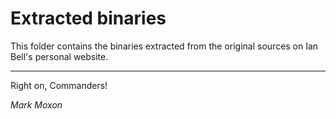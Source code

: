 # Extracted binaries

This folder contains the binaries extracted from the original sources on Ian Bell's personal website.

---

Right on, Commanders!

_Mark Moxon_